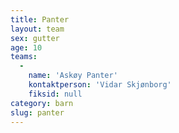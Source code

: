 ```yaml
---
title: Panter
layout: team
sex: gutter
age: 10
teams:
  -
    name: 'Askøy Panter'
    kontaktperson: 'Vidar Skjønborg'
    fiksid: null
category: barn
slug: panter
---
```

